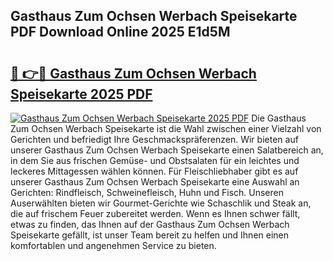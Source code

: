 ## Gasthaus Zum Ochsen Werbach Speisekarte PDF Download Online 2025 E1d5M

# <h2><a href="http://gc9hxw.nevu.top/?p=Gasthaus+Zum+Ochsen+Werbach+Speisekarte">🔗 👉🔴 Gasthaus Zum Ochsen Werbach Speisekarte 2025 PDF</a></h2>

[![Gasthaus Zum Ochsen Werbach Speisekarte 2025 PDF](https://i.imgur.com/dBaPXMq.png)](http://gc9hxw.nevu.top/?p=Gasthaus+Zum+Ochsen+Werbach+Speisekarte)
Die Gasthaus Zum Ochsen Werbach Speisekarte ist die Wahl zwischen einer Vielzahl von Gerichten und befriedigt Ihre Geschmackspräferenzen. Wir bieten auf unserer Gasthaus Zum Ochsen Werbach Speisekarte einen Salatbereich an, in dem Sie aus frischen Gemüse- und Obstsalaten für ein leichtes und leckeres Mittagessen wählen können. Für Fleischliebhaber gibt es auf unserer Gasthaus Zum Ochsen Werbach Speisekarte eine Auswahl an Gerichten: Rindfleisch, Schweinefleisch, Huhn und Fisch. Unseren Auserwählten bieten wir Gourmet-Gerichte wie Schaschlik und Steak an, die auf frischem Feuer zubereitet werden. Wenn es Ihnen schwer fällt, etwas zu finden, das Ihnen auf der Gasthaus Zum Ochsen Werbach Speisekarte gefällt, ist unser Team bereit zu helfen und Ihnen einen komfortablen und angenehmen Service zu bieten.
